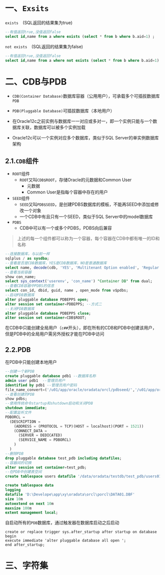 # 一、`Exsits`

`exists  `(SQL返回的结果集为true)

```sql
--有值返回true,没值返回false
select id,name from a where exists (select * from b where b.aid=1) ;
```

`not exists  `(SQL返回的结果集为false)

```sql
--有值返回true,没值返回false
select id,name from a where not exists (select * from b where b.aid=1) ;
```

# 二、CDB与PDB

- `CDB(Container Database)`数据库容器（公用用户），可承载多个可插拔数据库`PDB`
- `PDB(Pluggable Database)`可插拔数据库（本地用户）

- 在Oracle12c之前实例与数据库一一对应或多对一，即一个实例只能与一个数据库关联，数据库可以被多个实例加载
- Oracle12c可以一个实例对应多个数据库，类似于SQL Server的单实例数据库架构

## 2.1.`CDB`组件

- `ROOT`组件
  - `ROOT`又叫`CDB$ROOT`，存储Oracle的元数据和Common User
    - 元数据
    - Common User是指每个容器中存在的用户
- `SEED`组件
  - `SEED`又叫`PDB$SEED`，是创建PDBS数据库的模板，不能再SEED中添加或修改一个对象
  - 一个CDB中有且只有一个SEED，类似于SQL Server中的model数据库
- `PDBS`
  - CDB中可以有一个或多个PDBS，PDBS向后兼容

> 上述的每一个组件都可以称为一个容器，每个容器在CDB中都有唯一的ID和名称

```sql
--连接数据库，与以前一样
sqlplus / as sysdba;
--查看是否是CDB数据库，YES是CDB数据库，NO是普通数据库
select name, decode(cdb, 'YES', 'Multitenant Option enabled', 'Regular 12c Database: ') "Multitenant Option" , open_mode, con_id from v$database;
--查看当前容器
show con_name;
select sys_context('userenv', 'con_name') "Container DB" from dual;
--查看CDB容器中PDBS的信息
select con_id, dbid, guid, name , open_mode from v$pdbs;
--启动PDB数据库
alter pluggable database PDBEPPS open;
alter session set container=PDBEPPS; --方式二
--关闭PDB数据库
alter pluggable database PDBEPPS close;
alter session set container=CDB$ROOT;
```

在CDB中只能创建全局用户（`c##`开头），即在所有的CDB和PDB中创建该用户，但是PDB中的全局用户需另外授权才能在PDB中访问

## 2.2.PDB

在PDB中只能创建本地用户

```sql
--创建一个新PDB
create pluggable database pdb1 --数据库名称
admin user pdb1  --管理员用户
identified by pdb1 --管理员用户密码
file_name_convert=('/u01/app/oracle/oradata/orcl/pdbseed/','/u01/app/oracle/oradata/orcl/pdb1/');
--查看创建的PDB
show pdbs;
--使用传统命令startup和shutdown启动和关闭PDB
shutdown immediate;
--配置监听文件
PDBORCL =
  (DESCRIPTION =
    (ADDRESS = (PROTOCOL = TCP)(HOST = localhost)(PORT = 1521))
    (CONNECT_DATA =
      (SERVER = DEDICATED)
      (SERVICE_NAME = PDBORCL)
    )
  )
--删除PDB
drop pluggable database test_pdb including datafiles;
--容器间的切换
alter session set container=test_pdb;
--在PDB中创建表空间
create tablespace users datafile '/data/oradata/testdb/test_pdb/users01.dbf' size 200m;
```

```sql
create tablespace data 
logging 
datafile 'D:\Develope\app\xy\oradata\orcl\porcl\DATA01.DBF' 
size 10m 
autoextend on next 10m  
maxsize 100m            
extent management local; 
```

自启动所有的`PDB`数据库，通过触发器在数据库启动之后启动

```plsql
create or replace trigger sys.after_startup after startup on database
begin
execute immediate 'alter pluggable database all open ';
end after_startup;
```







# 三、字符集

[^1]: https://www.cnblogs.com/xdouby/p/5666624.html

